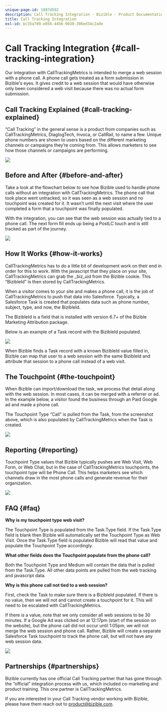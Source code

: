 ```yaml
---
unique-page-id: 18874592
description: Call Tracking Integration - Bizible - Product Documentation
title: Call Tracking Integration
exl-id: bc35a789-e056-4456-9038-306ed34c2a8e
---
```

# Call Tracking Integration {#call-tracking-integration}

Our integration with CallTrackingMetrics is intended to merge a web session with a phone call. A phone call gets treated as a form submission in Bizible's eyes. It gives credit to a web session that would have otherwise only been considered a web visit because there was no actual form submission.

## Call Tracking Explained {#call-tracking-explained}

“Call Tracking” in the general sense is a product from companies such as CallTrackingMetrics, DiaglogTech, Invoca, or CallRail, to name a few. Unique phone numbers are shown to users based on the different marketing channels or campaigns they’re coming from. This allows marketers to see how those channels or campaigns are performing.

![](assets/1.png)

## Before and After {#before-and-after}

Take a look at the flowchart below to see how Bizible used to handle phone calls without an integration with CallTrackingMetrics. The phone call that took place went untracked, so it was seen as a web session and no touchpoint was created for it. It wasn’t until the next visit where the user completed a form that a touchpoint was finally populated.  
  
With the integration, you can see that the web session was actually tied to a phone call. The next form fill ends up being a PostLC touch and is still tracked as part of the journey.

![](assets/2.png)

## How It Works {#how-it-works}

CallTrackingMetrics has to do a little bit of development work on their end in order for this to work. With the javascript that they place on your site, CallTrackingMetrics can grab the _biz_uid from the Bizible cookie. This “BizibleId” is then stored by CallTrackingMetrics.  
  
When a visitor comes to your site and makes a phone call, it is the job of CallTrackingMetrics to push that data into Salesforce. Typically, a Salesforce Task is created that populates data such as phone number, subject, type, and now, the BizibleId.  
  
The BizibleId is a field that is installed with version 6.7+ of the Bizible Marketing Attribution package.  
  
Below is an example of a Task record with the BizibleId populated.

![](assets/3.png)

When Bizible finds a Task record with a known BizibleId value filled in, Bizible can map that user to a web session with the same BizibleId and attribute that session to a phone call instead of a web visit.

## The Touchpoint {#the-touchpoint}

When Bizible can import/download the task, we process that detail along with the web session. In most cases, it can be merged with a referrer or ad. In the example below, a visitor found the business through an Paid Google ad and made a phone call.  
  
The Touchpoint Type “Call” is pulled from the Task, from the screenshot above, which is also populated by CallTrackingMetrics when the Task is created.

![](assets/4.png)

## Reporting {#reporting}

Touchpoint Type values that Bizible typically pushes are Web Visit, Web Form, or Web Chat, but in the case of CallTrackingMetrics touchpoints, the touchpoint type will be Phone Call. This helps marketers see which channels draw in the most phone calls and generate revenue for their organization.

![](assets/5.png)

## FAQ {#faq}

**Why is my touchpoint type web visit?**

The Touchpoint Type is populated from the Task.Type field. If the Task.Type field is blank then Bizible will automatically set the Touchpoint Type as Web Visit. Once the Task.Type field is populated Bizible will read that value and populate the Touchpoint Type accordingly.

**What other fields does the Touchpoint populate from the phone call?**

Both the Touchpoint Type and Medium will contain the data that is pulled from the Task.Type. All other data points are pulled from the web tracking and javascript data.

**Why is this phone call not tied to a web session?**

First, check the Task to make sure there is a BizibleId populated. If there is no value, then we will not and cannot create a touchpoint for it. This will need to be escalated with CallTrackingMetrics.

If there is a value, note that we only consider all web sessions to be 30 minutes. If a Google Ad was clicked on at 12:17pm (start of the session on the website), but the phone call did not occur until 1:05pm, we will not merge the web session and phone call. Rather, Bizible will create a separate Salesforce Task touchpoint to track the phone call, but will not have any web session data.  
  
![](assets/6.png)

## Partnerships {#partnerships}

Bizible currently has one official Call Tracking partner that has gone through the “official” integration process with us, which included co-marketing and product training. This one partner is CallTrackingMetrics.  
  
If you are interested in your Call Tracking vendor working with Bizible, please have them reach out to product@bizible.com.
